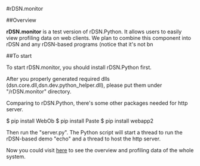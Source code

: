 #rDSN.monitor

##Overview

**rDSN.monitor** is a test version of rDSN.Python. It allows users to easily view profiling data on web clients. We plan to combine this component into rDSN and any rDSN-based programs (notice that it's not bn 


##To start

To start rDSN.monitor, you should install rDSN.Python first.

After you properly generated required dlls (dsn.core.dll,dsn.dev.python_helper.dll), please put them under "/rDSN.monitor" directory. 

Comparing to rDSN.Python, there's some other packages needed for http server.

$ pip install WebOb
$ pip install Paste
$ pip install webapp2

Then run the "server.py". The Python script will start a thread to run the rDSN-based demo "echo" and a thread to host the http server.

Now you could visit [here](http://localhost:8080) to see the overview and profiling data of the whole system.

